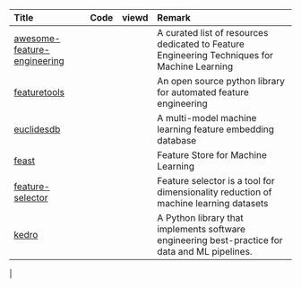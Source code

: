 | Title | Code | viewd | Remark |
| :---- | :----: | :----: | :----|
| [awesome-feature-engineering](https://github.com/aikho/awesome-feature-engineering)|||A curated list of resources dedicated to Feature Engineering Techniques for Machine Learning|
|[featuretools](https://github.com/FeatureLabs/featuretools)|||An open source python library for automated feature engineering|
|[euclidesdb](https://github.com/perone/euclidesdb)|||A multi-model machine learning feature embedding database|
|[feast](https://github.com/gojek/feast)|||Feature Store for Machine Learning|
|[feature-selector](https://github.com/WillKoehrsen/feature-selector)|||Feature selector is a tool for dimensionality reduction of machine learning datasets|
|[kedro](https://github.com/quantumblacklabs/kedro)|||A Python library that implements software engineering best-practice for data and ML pipelines. |
|

